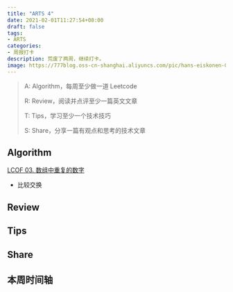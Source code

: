 ```yaml
---
title: "ARTS 4"
date: 2021-02-01T11:27:54+08:00
draft: false
tags:
- ARTS
categories: 
- 周报打卡
description: 荒废了两周，继续打卡。
image: https://777blog.oss-cn-shanghai.aliyuncs.com/pic/hans-eiskonen-GspQ747pjQY-unsplash.jpg
---
```


> A: Algorithm，每周至少做一道 Leetcode
>
> R: Review，阅读并点评至少一篇英文文章
>
> T: Tips，学习至少一个技术技巧
>
> S: Share，分享一篇有观点和思考的技术文章

## Algorithm

[LCOF 03. 数组中重复的数字](https://hishark777.gitbook.io/777-interview-notes/algorithm/lcof/lcof-03) 

- 比较交换

## Review

## Tips

## Share

## 本周时间轴



